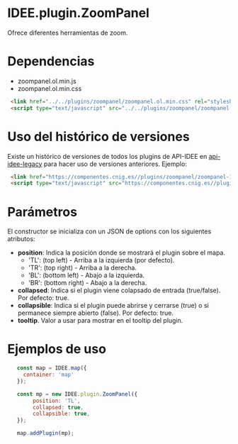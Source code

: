 # IDEE.plugin.ZoomPanel

Ofrece diferentes herramientas de zoom.

# Dependencias

- zoompanel.ol.min.js
- zoompanel.ol.min.css


```html
 <link href="../../plugins/zoompanel/zoompanel.ol.min.css" rel="stylesheet" />
 <script type="text/javascript" src="../../plugins/zoompanel/zoompanel.ol.min.js"></script>
```

# Uso del histórico de versiones

Existe un histórico de versiones de todos los plugins de API-IDEE en [api-idee-legacy](https://github.com/Desarrollos-IDEE/API-IDEE/tree/master/api-idee-legacy/plugins) para hacer uso de versiones anteriores.
Ejemplo:
```html
 <link href="https://componentes.cnig.es//plugins/zoompanel/zoompanel-1.0.0.ol.min.css" rel="stylesheet" />
 <script type="text/javascript" src="https://componentes.cnig.es//plugins/zoompanel/zoompanel-1.0.0.ol.min.js"></script>
```

# Parámetros

El constructor se inicializa con un JSON de options con los siguientes atributos:

- **position**: Indica la posición donde se mostrará el plugin sobre el mapa.
  - 'TL': (top left) - Arriba a la izquierda (por defecto).
  - 'TR': (top right) - Arriba a la derecha.
  - 'BL': (bottom left) - Abajo a la izquierda.
  - 'BR': (bottom right) - Abajo a la derecha.
- **collapsed**: Indica si el plugin viene colapsado de entrada (true/false). Por defecto: true.
- **collapsible**: Indica si el plugin puede abrirse y cerrarse (true) o si permanece siempre abierto (false). Por defecto: true.
- **tooltip**. Valor a usar para mostrar en el tooltip del plugin.

# Ejemplos de uso

```javascript
   const map = IDEE.map({
     container: 'map'
   });

   const mp = new IDEE.plugin.ZoomPanel({
        position: 'TL',
        collapsed: true,
        collapsible: true,
   });

   map.addPlugin(mp);
```
